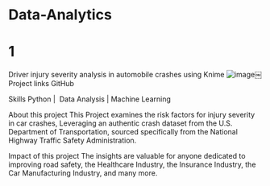 # Data-Analytics

# 1
Driver injury severity analysis in automobile crashes using Knime 
![image](https://github.com/PNaveenVarma/Data-Analytics/assets/103272977/749150f7-e242-44e6-a764-54ee9dceebc4)￼
Project links
GitHub

Skills
Python |  Data Analysis | Machine Learning 

About this project
This Project examines the risk factors for injury severity in car crashes, Leveraging an authentic crash dataset from the U.S. Department of Transportation, sourced specifically from the National Highway Traffic Safety Administration.

Impact of this project
The insights are valuable for anyone dedicated to improving road safety, the Healthcare Industry, the Insurance Industry, the Car Manufacturing Industry, and many more.

